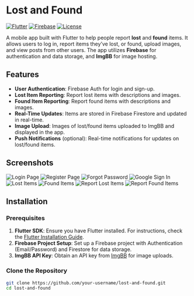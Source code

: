 # Lost and Found

[![Flutter](https://img.shields.io/badge/Flutter-3.24.4-blue.svg)](https://flutter.dev/)
[![Firebase](https://img.shields.io/badge/Firebase-Auth%20%7C%20Firestore-orange.svg)](https://firebase.google.com/)
[![License](https://img.shields.io/badge/License-MIT-green.svg)](LICENSE)

A mobile app built with Flutter to help people report **lost** and **found** items. It allows users to log in, report items they’ve lost, or found, upload images, and view posts from other users. The app utilizes **Firebase** for authentication and data storage, and **ImgBB** for image hosting.

## Features

- **User Authentication**: Firebase Auth for login and sign-up.
- **Lost Item Reporting**: Report lost items with descriptions and images.
- **Found Item Reporting**: Report found items with descriptions and images.
- **Real-Time Updates**: Items are stored in Firebase Firestore and updated in real-time.
- **Image Upload**: Images of lost/found items uploaded to ImgBB and displayed in the app.
- **Push Notifications** (optional): Real-time notifications for updates on lost/found items.

## Screenshots

![Login Page](images/screenshots/login_page.png)
![Register Page](images/screenshots/register_page.png)
![Forgot Password](images/screenshots/forgot_pw_page.png)
![Google Sign In](images/screenshots/google_sign_in_page.png)
![Lost Items](images/screenshots/lost_page.png)
![Found Items](images/screenshots/found_page.png)
![Report Lost Items](images/screenshots/report_lost_page.png)
![Report Found Items](images/screenshots/report_found_page.png)



## Installation

### Prerequisites

1. **Flutter SDK**: Ensure you have Flutter installed. For instructions, check the [Flutter Installation Guide](https://flutter.dev/docs/get-started/install).
2. **Firebase Project Setup**: Set up a Firebase project with Authentication (Email/Password) and Firestore for data storage.
3. **ImgBB API Key**: Obtain an API key from [ImgBB](https://imgbb.com/) for image uploads.

### Clone the Repository

```bash
git clone https://github.com/your-username/lost-and-found.git
cd lost-and-found
